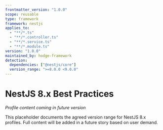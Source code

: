 ```yaml
---
frontmatter_version: "1.0.0"
scope: reusable
type: framework
framework: nestjs
applies_to:
  - "**/*.ts"
  - "**/*.controller.ts"
  - "**/*.service.ts"
  - "**/*.module.ts"
version: "1.0.0"
maintained_by: hodge-framework
detection:
  dependencies: ["@nestjs/core"]
  version_range: ">=8.0.0 <9.0.0"
---
```


# NestJS 8.x Best Practices

*Profile content coming in future version*

This placeholder documents the agreed version range for NestJS 8.x profiles.
Full content will be added in a future story based on user demand.
